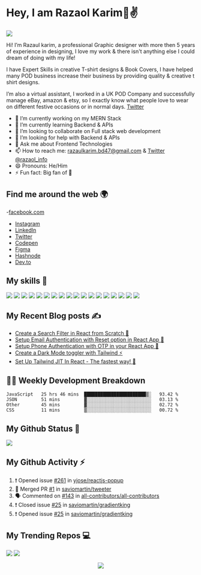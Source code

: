 # Hey, I am Razaol Karim👋✌️

![](https://readme-typing-svg.herokuapp.com?font=Montserrat&color=49D3DF&lines=I'm+a+Creative+Graphic+Designer;I'm+a+UI%2FUX+Designer)

Hi! I’m Razaul karim, a professional Graphic designer with more then 5 years of experience in designing, I love my work & there isn't anything else I could dream of doing with my life!

 
I have Expert Skills in creative T-shirt designs & Book Covers, I have helped many POD business increase their business by providing quality & creative t shirt designs.

 
I’m also a virtual assistant, I worked in a UK POD Company and successfully manage eBay, amazon & etsy, so I exactly know what people love to wear on different festive occasions or in normal days. [Twitter](https://twitter.com/razaol_info)

- 🔭 I’m currently working on my MERN Stack
- 🌱 I’m currently learning Backend & APIs
- 👯 I’m looking to collaborate on Full stack web development
- 🤔 I’m looking for help with Backend & APIs
- 💬 Ask me about Frontend Technologies
- 📫 How to reach me: [razaulkarim.bd47@gmail.com](mailto:razaulkarim.bd47@gmail.com) & [Twitter @razaol_info](https://twitter.com/razaol_info)
- 😄 Pronouns: He/Him
- ⚡ Fun fact: Big fan of 🌈

## Find me around the web 🌍

-[facebook.com](https://www.facebook.com/razaol.info/)
- [Instagram](https://www.instagram.com/razaol.info/)
- [LinkedIn](https://www.linkedin.com/in/razaol-karim-bd3147com/)
- [Twitter](https://twitter.com/razaol_info)
- [Codepen](https://codepen.io/razaol_info)
- [Figma](https://www.figma.com/files/user/986270758446878921?fuid=986270758446878921=)
- [Hashnode](https://hashnode.com/@razaolinfo)
- [Dev.to](https://dev.to/razaol_info)

## My skills 🚀

![](https://img.shields.io/badge/HTML5-E34F26?style=for-the-badge&logo=html5&logoColor=white)
![](https://img.shields.io/badge/JavaScript-F7DF1E?style=for-the-badge&logo=javascript&logoColor=black)
![](https://img.shields.io/badge/Node.js-43853D?style=for-the-badge&logo=node.js&logoColor=white)
![](https://img.shields.io/badge/CSS3-1572B6?style=for-the-badge&logo=css3&logoColor=white)
![](https://img.shields.io/badge/Sass-CC6699?style=for-the-badge&logo=sass&logoColor=white)
![](https://img.shields.io/badge/Markdown-000000?style=for-the-badge&logo=markdown&logoColor=white)
![](https://img.shields.io/badge/Express.js-404D59?style=for-the-badge)
![](https://img.shields.io/badge/React-20232A?style=for-the-badge&logo=react&logoColor=61DAFB)
![](https://img.shields.io/badge/Tailwind_CSS-38B2AC?style=for-the-badge&logo=tailwind-css&logoColor=white)
![](https://img.shields.io/badge/Bootstrap-563D7C?style=for-the-badge&logo=bootstrap&logoColor=white)
![](https://img.shields.io/badge/Material--UI-0081CB?style=for-the-badge&logo=material-ui&logoColor=white)
![](https://img.shields.io/badge/Redux-593D88?style=for-the-badge&logo=redux&logoColor=white)
![](https://img.shields.io/badge/jQuery-0769AD?style=for-the-badge&logo=jquery&logoColor=white)
![](https://img.shields.io/badge/Netlify-00C7B7?style=for-the-badge&logo=netlify&logoColor=white)
![](https://img.shields.io/badge/MongoDB-4EA94B?style=for-the-badge&logo=mongodb&logoColor=white)
![](https://img.shields.io/badge/Heroku-430098?style=for-the-badge&logo=heroku&logoColor=white)
![](https://img.shields.io/badge/Google_Cloud-4285F4?style=for-the-badge&logo=google-cloud&logoColor=white)
![](https://img.shields.io/badge/figma-0AC97F?style=for-the-badge&logo=figma&logoColor=white)

## My Recent Blog posts ✍️

<!-- BLOG-POST-LIST:START -->
- [Create a Search Filter in React from Scratch 🔎](https://savio.xyz/create-a-search-filter-in-react-from-scratch)
- [Setup Email Authentication with Reset option in React App 🚀](https://savio.xyz/setup-email-authentication-with-reset-option-in-react-app)
- [Setup Phone Authentication with OTP in your React App 🚀](https://savio.xyz/setup-phone-authentication-with-otp-in-your-react-app)
- [Create a Dark Mode toggler with Tailwind ⚡️](https://savio.xyz/create-a-dark-mode-toggler-with-tailwind)
- [Set Up Tailwind JIT In React - The fastest way! 🚀](https://savio.xyz/set-up-tailwind-jit-in-react-the-fastest-way)
<!-- BLOG-POST-LIST:END -->

## 👨‍💻 Weekly Development Breakdown

<!--START_SECTION:waka-->
```text
JavaScript   25 hrs 46 mins  ███████████████████████▒░   93.42 % 
JSON         51 mins         ▓░░░░░░░░░░░░░░░░░░░░░░░░   03.13 % 
Other        45 mins         ▓░░░░░░░░░░░░░░░░░░░░░░░░   02.72 % 
CSS          11 mins         ▒░░░░░░░░░░░░░░░░░░░░░░░░   00.72 % 
```
<!--END_SECTION:waka-->

## My Github Status 🦸

![](https://github-readme-stats.vercel.app/api?username=saviomartin&show_icons=true&bg_color=45,fc00ff,00dbde&title_color=fff&text_color=fff)

## My Github Activity ⚡

<!--START_SECTION:activity-->
1. ❗️ Opened issue [#261](https://github.com/yjose/reactjs-popup/issues/261) in [yjose/reactjs-popup](https://github.com/yjose/reactjs-popup)
2. 🎉 Merged PR [#1](https://github.com/saviomartin/tweeter/pull/1) in [saviomartin/tweeter](https://github.com/saviomartin/tweeter)
3. 🗣 Commented on [#143](https://github.com/all-contributors/all-contributors/issues/143) in [all-contributors/all-contributors](https://github.com/all-contributors/all-contributors)
4. ❗️ Closed issue [#25](https://github.com/saviomartin/gradientking/issues/25) in [saviomartin/gradientking](https://github.com/saviomartin/gradientking)
5. ❗️ Opened issue [#25](https://github.com/saviomartin/gradientking/issues/25) in [saviomartin/gradientking](https://github.com/saviomartin/gradientking)
<!--END_SECTION:activity-->

## My Trending Repos 💻

[![](https://github-readme-stats.vercel.app/api/pin/?username=saviomartin&repo=gradientking&bg_color=45,fc00ff,00dbde&title_color=fff&text_color=fff)](https://github.com/saviomartin/gradientking)
[![](https://github-readme-stats.vercel.app/api/pin/?username=saviomartin&repo=loficlub&bg_color=45,fc00ff,00dbde&title_color=fff&text_color=fff)](https://github.com/saviomartin/loficlub)

<p align='center'><img src='https://visitor-badge.laobi.icu/badge?page_id=saviomartin'></p>
